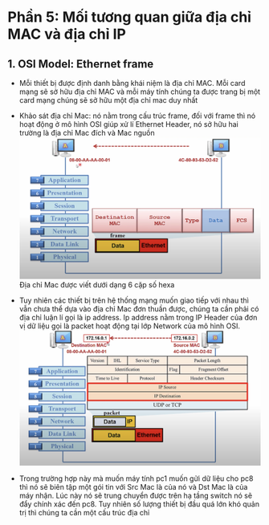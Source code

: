 # Phần 5: Mối tương quan giữa địa chỉ MAC và địa chỉ IP 

## 1. OSI Model: Ethernet frame 
-   Mỗi thiết bị được định danh bằng khái niệm là địa chỉ MAC. Mỗi card mạng sẽ sở hữu địa chỉ MAC và mỗi máy tính chúng ta được trang bị một card mạng chúng sẽ sở hữu một địa chỉ mac duy nhất 
-   Khảo sát địa chỉ Mac: nó nằm trong cấu trúc frame, đối với frame thì nó hoạt động ở mô hình OSI giúp xử lí Ethernet Header, nó sở hữu hai trường là địa chỉ Mac đích và Mac nguồn ![Alt text](<Screenshot 2023-08-28 at 21.28.33.png>)  
Địa chỉ Mac được viết dưới dạng 6 cặp số hexa 
-   Tuy nhiên các thiết bị trên hệ thống mạng muốn giao tiếp với nhau thì vẫn chưa thể dựa vào địa chỉ Mac đơn thuần được, chúng ta cần phải có địa chỉ luận lí gọi là ip address. Ip address nằm trong IP Header của đơn vị dữ liệu gọi là packet hoạt động tại lớp Network của mô hình OSI.
![Alt text](<Screenshot 2023-08-28 at 21.33.14.png>)

-   Trong trường hợp này mà muốn máy tính pc1 muốn gửi dữ liệu cho pc8 thì nó sẽ biên tập một gói tin với Src Mac là của nó và Dst Mac là của máy nhận. Lúc này nó sẽ trung chuyển được trên hạ tầng switch nó sẽ đẩy chính xác đến pc8. Tuy nhiên số lượng thiết bị đầu quá lớn khó quản trị thì chúng ta cần một cấu trúc địa chỉ 